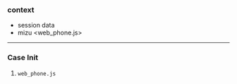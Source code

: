 ### context

* session data <auth>
* mizu <web_phone.js>

---

### Case Init

1. `web_phone.js` <script /> loading
2. `web_phone.js` initializing
   1. agent status webSocket listen => zustand store
3. `web_phone.js` loaded mizu init (session sip credentials)
   1. backend api agent status => get yeastar agent status
   2. on_register_state_change => agent status webSocket emit (agent information)
4. mizu init success mizu on_call_state_change
   1. call_stack listen => save incoming and outgoing events in array
   2. in_bound_ringing listen
   3. in_bound_connect listen
   4. out_bound_ringing listen
   5. out_bound_connect listen
   6. webSocket listen call_log queue number
      1. set_state (queue_name, server_call_log_token, yeastar_call_id, queue_number)
      2. set_attendant_transfer_form_data (channel_id)

---

### Case Inbound Ringing

1. get ph number from mizu `peername` => backend contact api (create new contact if not exists else return existing contact) => call_log store
2. call_from(mizu) , call_to (session) => call_log store
3. extension_id session data store => call_log store
4. duration (0), type (inbound), status (ringing) => call_log store
5. call_log store => backend api create call_log

---

### Case Inbound Connect

1. timer start
2. status (talking) => call_log store
3. call_from (mizu) , call_to (session) => call_log store
4. duration (0), type (inbound), contact_id => call_log store
5. call_log store => backend api create call_log (update)

---

### Case Outbound Ringing

1. mizu call_stack `peername` => backend contact api (create new contact if not exists else return existing contact) => call_log store
2. call_from (session), call_to (mizu call_stack) => call_log store
3. type (outbound), duration (0), status (ringing) => call_log store
4. call_log store => backend api create call_log

---

### Case Outbound Connect

1. timer start
2. call_from (session), call_to (mizu call_stack) => call_log store
3. type (outbound), duration (0), status (talking) => call_log store
4. call_log store => backend api create call_log (update)

---

### Case Ongoing Call

1. status (talking) => call_log store

---

### Case Call End (Inbound / Outbound)

1. webSocket listen call_log queue number
	a. clear set_state (queue_name, server_call_log_token, yeastar_call_id, queue_number)
	b. clear attendant_transfer_form_data (channel_id)

2. timer stop
3. duration (timer), status (missed/answered/no_answered) => call_log store
4. call_draft or end
	a. if (status == missed || status == no_answered) => clear all data
	b. else => call draft

---

### Case Blind Transfer

---

### Case Attendant Transfer
